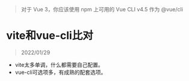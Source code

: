 > 对于 Vue 3，你应该使用 npm 上可用的 Vue CLI v4.5 作为 @vue/cli

# vite和vue-cli比对
> 2022/01/29
* vite太多单调，什么都需要自己配置。
* vue-cli可选项多，有成熟的配套选项。
